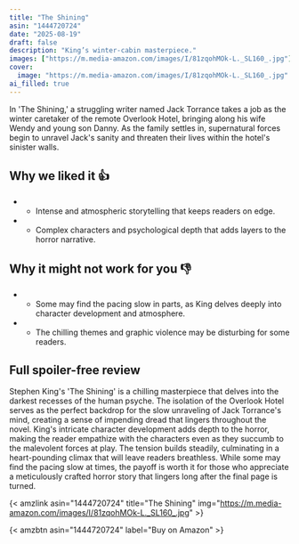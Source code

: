 ```yaml
---
title: "The Shining"
asin: "1444720724"
date: "2025-08-19"
draft: false
description: "King’s winter-cabin masterpiece."
images: ["https://m.media-amazon.com/images/I/81zqohMOk-L._SL160_.jpg"]
cover:
  image: "https://m.media-amazon.com/images/I/81zqohMOk-L._SL160_.jpg"
ai_filled: true
---
```


In 'The Shining,' a struggling writer named Jack Torrance takes a job as the
winter caretaker of the remote Overlook Hotel, bringing along his wife Wendy and
young son Danny. As the family settles in, supernatural forces begin to unravel
Jack's sanity and threaten their lives within the hotel's sinister walls.

## Why we liked it 👍
- - Intense and atmospheric storytelling that keeps readers on edge.
- - Complex characters and psychological depth that adds layers to the horror narrative.

## Why it might not work for you 👎
- - Some may find the pacing slow in parts, as King delves deeply into character development and atmosphere.
- - The chilling themes and graphic violence may be disturbing for some readers.

## Full spoiler-free review
Stephen King's 'The Shining' is a chilling masterpiece that delves into the
darkest recesses of the human psyche. The isolation of the Overlook Hotel serves
as the perfect backdrop for the slow unraveling of Jack Torrance's mind,
creating a sense of impending dread that lingers throughout the novel. King's
intricate character development adds depth to the horror, making the reader
empathize with the characters even as they succumb to the malevolent forces at
play. The tension builds steadily, culminating in a heart-pounding climax that
will leave readers breathless. While some may find the pacing slow at times, the
payoff is worth it for those who appreciate a meticulously crafted horror story
that lingers long after the final page is turned.

{< amzlink asin="1444720724" title="The Shining" img="https://m.media-amazon.com/images/I/81zqohMOk-L._SL160_.jpg" >}

{< amzbtn asin="1444720724" label="Buy on Amazon" >}

